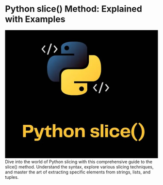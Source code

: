 # Python slice() Method: Explained with Examples
![](https://github.com/Nenogzar/LearningPython/blob/main/HELP/slice/slise.jpg)</br>
Dive into the world of Python slicing with this comprehensive guide to the slice() method. Understand the syntax, explore various slicing techniques, and master the art of extracting specific elements from strings, lists, and tuples.

